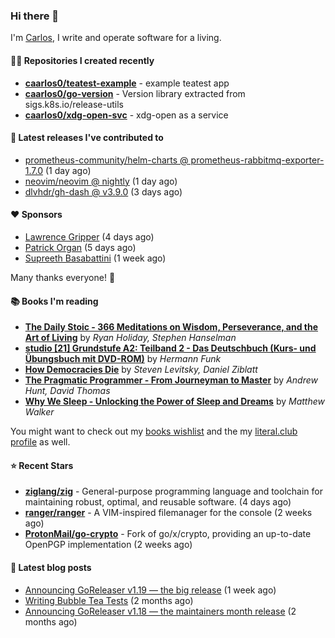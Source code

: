 ### Hi there 👋

I'm [Carlos](https://caarlos0.dev), I write and operate software for a living.

#### 👨‍💻 Repositories I created recently
- **[caarlos0/teatest-example](https://github.com/caarlos0/teatest-example)** - example teatest app
- **[caarlos0/go-version](https://github.com/caarlos0/go-version)** - Version library extracted from sigs.k8s.io/release-utils
- **[caarlos0/xdg-open-svc](https://github.com/caarlos0/xdg-open-svc)** - xdg-open as a service

#### 🚀 Latest releases I've contributed to


- [prometheus-community/helm-charts @ prometheus-rabbitmq-exporter-1.7.0](https://github.com/prometheus-community/helm-charts/releases/tag/prometheus-rabbitmq-exporter-1.7.0) (1 day ago)
- [neovim/neovim @ nightly](https://github.com/neovim/neovim/releases/tag/nightly) (1 day ago)
- [dlvhdr/gh-dash @ v3.9.0](https://github.com/dlvhdr/gh-dash/releases/tag/v3.9.0) (3 days ago)

#### ❤️ Sponsors
- [Lawrence Gripper](https://github.com/lawrencegripper) (4 days ago)
- [Patrick Organ](https://github.com/patinthehat) (5 days ago)
- [Supreeth Basabattini](https://github.com/supreeth7) (1 week ago)

Many thanks everyone! 🙏

#### 📚 Books I'm reading
- **[The Daily Stoic - 366 Meditations on Wisdom, Perseverance, and the Art of Living](https://literal.club/caarlos0/book/the-daily-stoic-lbfbd)** by _Ryan Holiday, Stephen Hanselman_
- **[studio [21] Grundstufe A2: Teilband 2 - Das Deutschbuch (Kurs- und Übungsbuch mit DVD-ROM)](https://literal.club/caarlos0/book/hermann-funk-studio-21-grundstufe-a2-teilband-2-das-deutschbuch-kurs-und-ubungsbuch-mit-dvd-rom-9zuoy)** by _Hermann Funk_
- **[How Democracies Die](https://literal.club/caarlos0/book/how-democracies-die-5395k)** by _Steven Levitsky, Daniel Ziblatt_
- **[The Pragmatic Programmer - From Journeyman to Master](https://literal.club/caarlos0/book/andrew-hunt-david-thomas-the-pragmatic-programmer-7eoqj)** by _Andrew Hunt, David Thomas_
- **[Why We Sleep - Unlocking the Power of Sleep and Dreams](https://literal.club/caarlos0/book/why-we-sleep-nq5c9)** by _Matthew Walker_

You might want to check out my [books
wishlist](https://www.amazon.com.br/hz/wishlist/ls/EB8P7VS717SV) and the my
[literal.club profile](https://literal.club/caarlos0) as well.

#### ⭐ Recent Stars
- **[ziglang/zig](https://github.com/ziglang/zig)** - General-purpose programming language and toolchain for maintaining robust, optimal, and reusable software. (4 days ago)
- **[ranger/ranger](https://github.com/ranger/ranger)** - A VIM-inspired filemanager for the console (2 weeks ago)
- **[ProtonMail/go-crypto](https://github.com/ProtonMail/go-crypto)** - Fork of go/x/crypto, providing an up-to-date OpenPGP implementation (2 weeks ago)

#### 📄 Latest blog posts
- [Announcing GoReleaser v1.19 — the big release](https://carlosbecker.com/posts/goreleaser-v1.19/) (1 week ago)
- [Writing Bubble Tea Tests](https://carlosbecker.com/posts/teatest/) (2 months ago)
- [Announcing GoReleaser v1.18 — the maintainers month release](https://carlosbecker.com/posts/goreleaser-v1.18/) (2 months ago)
